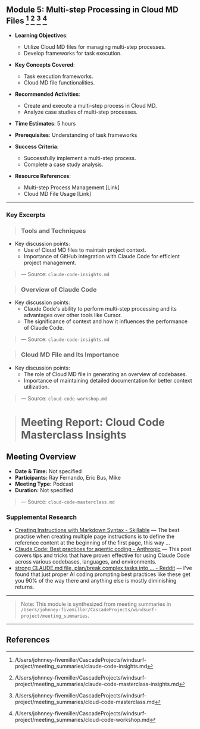 ## Module 5: Multi-step Processing in Cloud MD Files [^1] [^2] [^3] [^4]

- **Learning Objectives**:
  - Utilize Cloud MD files for managing multi-step processes.
  - Develop frameworks for task execution.

- **Key Concepts Covered**:
  - Task execution frameworks.
  - Cloud MD file functionalities.

- **Recommended Activities**:
  - Create and execute a multi-step process in Cloud MD.
  - Analyze case studies of multi-step processes.

- **Time Estimates**: 5 hours

- **Prerequisites**: Understanding of task frameworks

- **Success Criteria**:
  - Successfully implement a multi-step process.
  - Complete a case study analysis.

- **Resource References**:
  - Multi-step Process Management [Link]
  - Cloud MD File Usage [Link]

---

### Key Excerpts

> ### Tools and Techniques
- Key discussion points:
  - Use of Cloud MD files to maintain project context.
  - Importance of GitHub integration with Claude Code for efficient project management.
> — Source: `claude-code-insights.md`

> ### Overview of Claude Code
- Key discussion points:
  - Claude Code's ability to perform multi-step processing and its advantages over other tools like Cursor.
  - The significance of context and how it influences the performance of Claude Code.
> — Source: `claude-code-insights.md`

> ### Cloud MD File and Its Importance
- Key discussion points:
  - The role of Cloud MD file in generating an overview of codebases.
  - Importance of maintaining detailed documentation for better context utilization.
> — Source: `cloud-code-workshop.md`

> # Meeting Report: Cloud Code Masterclass Insights
## Meeting Overview
- **Date & Time:** Not specified
- **Participants:** Ray Fernando, Eric Bus, Mike
- **Meeting Type:** Podcast
- **Duration:** Not specified
> — Source: `cloud-code-masterclass.md`


### Supplemental Research

- [Creating Instructions with Markdown Syntax - Skillable](https://docs.skillable.com/docs/creating-instructions-with-markdown-syntax) — The best practise when creating multiple page instructions is to define the reference content at the beginning of the first page, this way ...
- [Claude Code: Best practices for agentic coding - Anthropic](https://www.anthropic.com/engineering/claude-code-best-practices) — This post covers tips and tricks that have proven effective for using Claude Code across various codebases, languages, and environments.
- [strong CLAUDE.md file, plan/break complex tasks into ... - Reddit](https://www.reddit.com/r/ClaudeAI/comments/1la5kp4/am_i_the_only_one_who_finds_the_secrets_to/) — I've found that just proper AI coding prompting best practices like these get you 90% of the way there and anything else is mostly diminishing returns.

---

> Note: This module is synthesized from meeting summaries in `/Users/johnney-fivemiller/CascadeProjects/windsurf-project/meeting_summaries`.


---

## References
[^1]: /Users/johnney-fivemiller/CascadeProjects/windsurf-project/meeting_summaries/claude-code-insights.md
[^2]: /Users/johnney-fivemiller/CascadeProjects/windsurf-project/meeting_summaries/claude-code-masterclass-insights.md
[^3]: /Users/johnney-fivemiller/CascadeProjects/windsurf-project/meeting_summaries/cloud-code-masterclass.md
[^4]: /Users/johnney-fivemiller/CascadeProjects/windsurf-project/meeting_summaries/cloud-code-workshop.md

